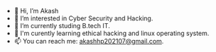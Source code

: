 - 👋 Hi, I’m Akash
- 👀 I’m interested in Cyber Security and Hacking.
- 🌱 I’m currently studing B.tech IT.
- 🌱  I'm curently learning ethical hacking and linux operating system.
- 📫 You can reach me: akashhp202107@gmail.com.
 
<!--- 
Akash-0055/Akash-0055 is a ✨ special ✨ repository because its `README.md` (this file) appears on your GitHub profile.
You can click the Preview link to take a look at your changes. 
--->
